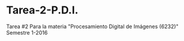 # Tarea-2-P.D.I.
Tarea #2 Para la materia "Procesamiento Digital de Imágenes (6232)" Semestre 1-2016
